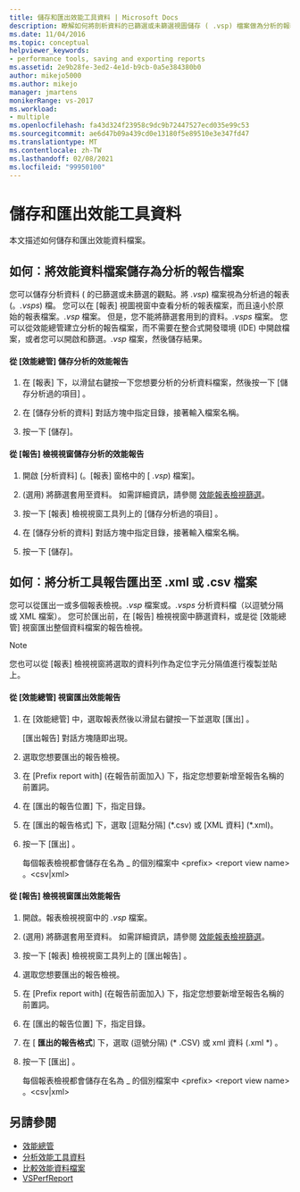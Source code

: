 ```yaml
---
title: 儲存和匯出效能工具資料 | Microsoft Docs
description: 瞭解如何將剖析資料的已篩選或未篩選視圖儲存 ( .vsp) 檔案做為分析的報表 ( .vsps) 檔。
ms.date: 11/04/2016
ms.topic: conceptual
helpviewer_keywords:
- performance tools, saving and exporting reports
ms.assetid: 2e9b28fe-3ed2-4e1d-b9cb-0a5e384380b0
author: mikejo5000
ms.author: mikejo
manager: jmartens
monikerRange: vs-2017
ms.workload:
- multiple
ms.openlocfilehash: fa43d324f23958c9dc9b72447527ecd035e99c53
ms.sourcegitcommit: ae6d47b09a439cd0e13180f5e89510e3e347fd47
ms.translationtype: MT
ms.contentlocale: zh-TW
ms.lasthandoff: 02/08/2021
ms.locfileid: "99950100"
---
```

# <a name="save-and-export-performance-tools-data"></a>儲存和匯出效能工具資料
本文描述如何儲存和匯出效能資料檔案。

## <a name="how-to-save-performance-data-files-as-analyzed-report-files"></a>如何︰將效能資料檔案儲存為分析的報告檔案
 您可以儲存分析資料 ( 的已篩選或未篩選的觀點。將 *.vsp*) 檔案視為分析過的報表 (。*.vsps*) 檔。 您可以在 [報表] 視圖視窗中查看分析的報表檔案，而且遠小於原始的報表檔案。*.vsp* 檔案。 但是，您不能將篩選套用到的資料。*.vsps* 檔案。 您可以從效能總管建立分析的報告檔案，而不需要在整合式開發環境 (IDE) 中開啟檔案，或者您可以開啟和篩選。*.vsp* 檔案，然後儲存結果。

#### <a name="to-save-an-analyzed-performance-report-from-the-performance-explorer"></a>從 [效能總管] 儲存分析的效能報告

1. 在 [報表] 下，以滑鼠右鍵按一下您想要分析的分析資料檔案，然後按一下 [儲存分析過的項目] 。

2. 在 [儲存分析的資料]  對話方塊中指定目錄，接著輸入檔案名稱。

3. 按一下 [儲存]。

#### <a name="to-save-an-analyzed-performance-report-from-the-report-view-window"></a>從 [報告] 檢視視窗儲存分析的效能報告

1. 開啟 [分析資料] (。[報表] 窗格中的 [ *.vsp*) 檔案]。

2. (選用) 將篩選套用至資料。 如需詳細資訊，請參閱 [效能報表檢視篩選](../profiling/performance-report-view-filter.md)。

3. 按一下 [報表] 檢視視窗工具列上的 [儲存分析過的項目]  。

4. 在 [儲存分析的資料]  對話方塊中指定目錄，接著輸入檔案名稱。

5. 按一下 [儲存]。

## <a name="how-to-export-profiling-tools-reports-to-an-xml-or-csv-file"></a>如何︰將分析工具報告匯出至 .xml 或 .csv 檔案
 您可以從匯出一或多個報表檢視。*.vsp* 檔案或。*.vsps* 分析資料檔（以逗號分隔或 XML 檔案）。 您可於匯出前，在 [報告] 檢視視窗中篩選資料，或是從 [效能總管]  視窗匯出整個資料檔案的報告檢視。

> [!NOTE]
> 您也可以從 [報表] 檢視視窗將選取的資料列作為定位字元分隔值進行複製並貼上。

#### <a name="to-export-performance-reports-from-the-performance-explorer-window"></a>從 [效能總管] 視窗匯出效能報告

1. 在 [效能總管] 中，選取報表然後以滑鼠右鍵按一下並選取 [匯出] 。

     [匯出報告]  對話方塊隨即出現。

2. 選取您想要匯出的報告檢視。

3. 在 [Prefix report with] (在報告前面加入) 下，指定您想要新增至報告名稱的前置詞。

4. 在 [匯出的報告位置] 下，指定目錄。

5. 在 [匯出的報告格式] 下，選取 [逗點分隔] (\*.csv\) 或 [XML 資料] (\*.xml\)。

6. 按一下 [匯出]  。

     每個報表檢視都會儲存在名為 _ 的個別檔案中 \<prefix> \<report view name> 。\<csv&#124;xml>

#### <a name="to-export-performance-reports-from-the-report-view-window"></a>從 [報告] 檢視視窗匯出效能報告

1. 開啟。報表檢視視窗中的 *.vsp* 檔案。

2. (選用) 將篩選套用至資料。 如需詳細資訊，請參閱 [效能報表檢視篩選](../profiling/performance-report-view-filter.md)。

3. 按一下 [報表] 檢視視窗工具列上的 [匯出報告]  。

4. 選取您想要匯出的報告檢視。

5. 在 [Prefix report with] (在報告前面加入) 下，指定您想要新增至報告名稱的前置詞。

6. 在 [匯出的報告位置] 下，指定目錄。

7. 在 [ **匯出的報告格式**] 下，選取 (逗號分隔)  (\* .CSV) 或 xml 資料 (.xml \*) 。

8. 按一下 [匯出]  。

     每個報表檢視都會儲存在名為 _ 的個別檔案中 \<prefix> \<report view name> 。\<csv&#124;xml>

## <a name="see-also"></a>另請參閱
- [效能總管](../profiling/performance-explorer.md)
- [分析效能工具資料](../profiling/analyzing-performance-tools-data.md)
- [比較效能資料檔案](../profiling/comparing-performance-data-files.md)
- [VSPerfReport](../profiling/vsperfreport.md)
